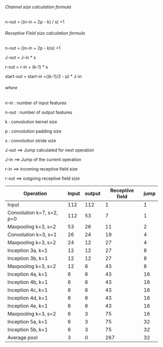  

###### Channel size calculation formula

 

n-out = ((n-in + 2p - k) / s) +1

 

###### Receptive Field size calculation formula

n-out = ((n-in + 2p - k)s) +1

J-out = J-in * s

r-out = r-in + (k-1) * s

start-out = start-in +((k-1)/2 - p) * J-in

###### where

 

n-in : number of input features

n-out : number of output features

k : convolution kernel size

p : convolution padding size

s : convolution stride size

 

J-out ==> Jump calculated for next  operation

J-in ==> Jump of the current operation

r-in ==> incoming receptive field size

r-out ==> outgoing receptive field size





| Operation                 | Input | output | Receptive field | jump |
| ------------------------- | ----- | ------ | --------------- | ---- |
| Input                     | 112   | 112    | 1               | 1    |
| Convolution k=7, s=2, p=0 | 112   | 53     | 7               | 1    |
| Maxpooling k=3, s=2       | 53    | 26     | 11              | 2    |
| Convolution k=3, s=1      | 26    | 24     | 19              | 4    |
| Maxpooling k=3, s=2       | 24    | 12     | 27              | 4    |
| Inception 3a, k=1         | 12    | 12     | 27              | 8    |
| Inception 3b, k=1         | 12    | 12     | 27              | 8    |
| Maxpooling k=3, s=2       | 12    | 6      | 43              | 8    |
| Inception 4a, k=1         | 6     | 6      | 43              | 16   |
| Inception 4b, k=1         | 6     | 6      | 43              | 16   |
| Inception 4c, k=1         | 6     | 6      | 43              | 16   |
| Inception 4d, k=1         | 6     | 6      | 43              | 16   |
| Inception 4e, k=1         | 6     | 6      | 43              | 16   |
| Maxpooling k=3, s=2       | 6     | 3      | 75              | 16   |
| Inception 5a, k=1         | 6     | 3      | 75              | 32   |
| Inception 5b, k=1         | 6     | 3      | 75              | 32   |
| Average pool              | 3     | 0      | 267             | 32   |